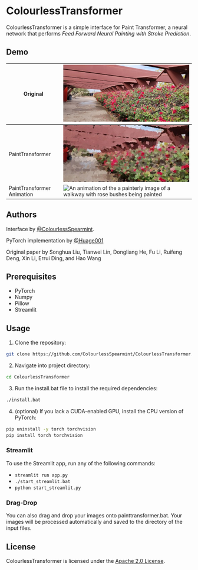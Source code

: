 # ColourlessTransformer

ColourlessTransformer is a simple interface for Paint Transformer, a neural network that performs *Feed Forward Neural Painting with Stroke Prediction*.

## Demo

| Original | ![A photo of a walkway with rose bushes](images\walkway.webp) |
| -------- | ------- |
| PaintTransformer | ![A painterly image of a walkway with rose bushes](images\walkway_painttransformer.webp) |
| PaintTransformer Animation | ![An animation of the a painterly image of a walkway with rose bushes being painted](images\walkway.gif) |

## Authors

Interface by [@ColourlessSpearmint](https://github.com/ColourlessSpearmint).

PyTorch implementation by [@Huage001](https://github.com/Huage001) 

Original paper by Songhua Liu, Tianwei Lin, Dongliang He, Fu Li, Ruifeng Deng, Xin Li, Errui Ding, and Hao Wang

## Prerequisites

- PyTorch
- Numpy
- Pillow
- Streamlit

## Usage

1. Clone the repository:

```bash
git clone https://github.com/ColourlessSpearmint/ColourlessTransformer.git
```
2. Navigate into project directory:

```bash
cd ColourlessTransformer
```

3. Run the install.bat file to install the required dependencies:
```bash
./install.bat
```

4. (optional) If you lack a CUDA-enabled GPU, install the CPU version of PyTorch:

```bash
pip uninstall -y torch torchvision
pip install torch torchvision
```

### Streamlit

To use the Streamlit app, run any of the following commands:

- ```streamlit run app.py```
- ```./start_streamlit.bat```
- ```python start_streamlit.py```

### Drag-Drop

You can also drag and drop your images onto painttransformer.bat. Your images will be processed automatically and saved to the directory of the input files.

## License

ColourlessTransformer is licensed under the [Apache 2.0 License](https://www.apache.org/licenses/LICENSE-2.0).